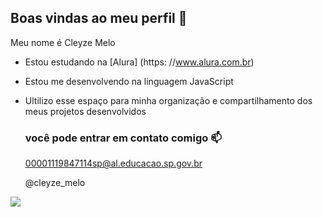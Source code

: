 ## Boas vindas ao meu perfil 🖤

Meu nome é Cleyze Melo

- Estou estudando na [Alura] (https: //www.alura.com.br)
- Estou me desenvolvendo na linguagem JavaScript
- Ultilizo esse espaço para minha organização e compartilhamento dos meus projetos desenvolvidos

  ### você pode entrar em contato comigo 📫
  
  00001119847114sp@al.educacao.sp.gov.br
  
  @cleyze_melo

![](https://media1.tenor.com/m/9Get-BFsdfAAAAAC/spongebob-spongebob-meme.gif)

